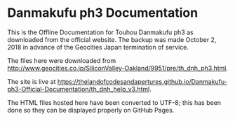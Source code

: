# Danmakufu ph3 Documentation

This is the Offline Documentation for Touhou Danmakufu ph3 as downloaded from the official website. The backup was made October 2, 2018 in advance of the Geocities Japan termination of service.

The files here were downloaded from <http://www.geocities.co.jp/SiliconValley-Oakland/9951/pre/th_dnh_ph3.html>.

The site is live at <https://thelandofcodesandapertures.github.io/Danmakufu-ph3-Official-Documentation/th_dnh_help_v3.html>.

The HTML files hosted here have been converted to UTF-8; this has been done so they can be displayed properly on GitHub Pages.
